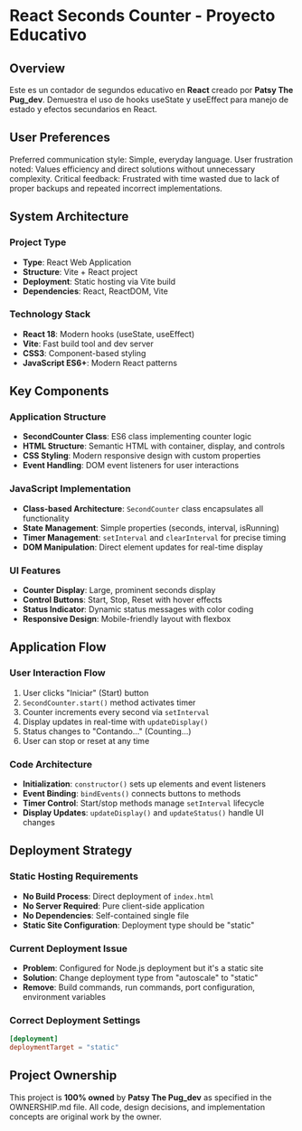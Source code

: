 # React Seconds Counter - Proyecto Educativo

## Overview

Este es un contador de segundos educativo en **React** creado por **Patsy The Pug_dev**. Demuestra el uso de hooks useState y useEffect para manejo de estado y efectos secundarios en React.

## User Preferences

Preferred communication style: Simple, everyday language.
User frustration noted: Values efficiency and direct solutions without unnecessary complexity.
Critical feedback: Frustrated with time wasted due to lack of proper backups and repeated incorrect implementations.

## System Architecture

### Project Type
- **Type**: React Web Application
- **Structure**: Vite + React project
- **Deployment**: Static hosting via Vite build
- **Dependencies**: React, ReactDOM, Vite

### Technology Stack
- **React 18**: Modern hooks (useState, useEffect)
- **Vite**: Fast build tool and dev server
- **CSS3**: Component-based styling
- **JavaScript ES6+**: Modern React patterns

## Key Components

### Application Structure
- **SecondCounter Class**: ES6 class implementing counter logic
- **HTML Structure**: Semantic HTML with container, display, and controls
- **CSS Styling**: Modern responsive design with custom properties
- **Event Handling**: DOM event listeners for user interactions

### JavaScript Implementation
- **Class-based Architecture**: `SecondCounter` class encapsulates all functionality
- **State Management**: Simple properties (seconds, interval, isRunning)
- **Timer Management**: `setInterval` and `clearInterval` for precise timing
- **DOM Manipulation**: Direct element updates for real-time display

### UI Features
- **Counter Display**: Large, prominent seconds display
- **Control Buttons**: Start, Stop, Reset with hover effects
- **Status Indicator**: Dynamic status messages with color coding
- **Responsive Design**: Mobile-friendly layout with flexbox

## Application Flow

### User Interaction Flow
1. User clicks "Iniciar" (Start) button
2. `SecondCounter.start()` method activates timer
3. Counter increments every second via `setInterval`
4. Display updates in real-time with `updateDisplay()`
5. Status changes to "Contando..." (Counting...)
6. User can stop or reset at any time

### Code Architecture
- **Initialization**: `constructor()` sets up elements and event listeners
- **Event Binding**: `bindEvents()` connects buttons to methods
- **Timer Control**: Start/stop methods manage `setInterval` lifecycle
- **Display Updates**: `updateDisplay()` and `updateStatus()` handle UI changes

## Deployment Strategy

### Static Hosting Requirements
- **No Build Process**: Direct deployment of `index.html`
- **No Server Required**: Pure client-side application
- **No Dependencies**: Self-contained single file
- **Static Site Configuration**: Deployment type should be "static"

### Current Deployment Issue
- **Problem**: Configured for Node.js deployment but it's a static site
- **Solution**: Change deployment type from "autoscale" to "static"
- **Remove**: Build commands, run commands, port configuration, environment variables

### Correct Deployment Settings
```toml
[deployment]
deploymentTarget = "static"
```

## Project Ownership

This project is **100% owned** by **Patsy The Pug_dev** as specified in the OWNERSHIP.md file. All code, design decisions, and implementation concepts are original work by the owner.